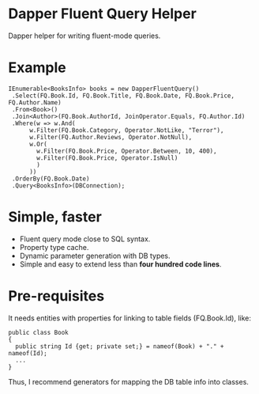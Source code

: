 # Dapper Fluent Query Helper
Dapper helper for writing fluent-mode queries.

# Example
```
IEnumerable<BooksInfo> books = new DapperFluentQuery()
 .Select(FQ.Book.Id, FQ.Book.Title, FQ.Book.Date, FQ.Book.Price, FQ.Author.Name)
 .From<Book>()
 .Join<Author>(FQ.Book.AuthorId, JoinOperator.Equals, FQ.Author.Id)
 .Where(w => w.And(
      w.Filter(FQ.Book.Category, Operator.NotLike, "Terror"),
      w.Filter(FQ.Author.Reviews, Operator.NotNull),
      w.Or(
        w.Filter(FQ.Book.Price, Operator.Between, 10, 400),
        w.Filter(FQ.Book.Price, Operator.IsNull)
        )
      ))
 .OrderBy(FQ.Book.Date)
 .Query<BooksInfo>(DBConnection);
```

# Simple, faster

- Fluent query mode close to SQL syntax.
- Property type cache.
- Dynamic parameter generation with DB types.
- Simple and easy to extend less than **four hundred code lines**.

# Pre-requisites

It needs entities with properties for linking to table fields (FQ.Book.Id), like:
```
public class Book
{
  public string Id {get; private set;} = nameof(Book) + "." + nameof(Id);
  ... 
}
```
Thus, I recommend generators for mapping the DB table info into classes.

